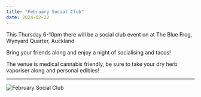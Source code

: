 ```yaml
---
title: "February Social Club"
date: 2024-02-22
---
```


This Thursday 6-10pm there will be a social club event on at The Blue Frog, Wynyard Quarter, Auckland

Bring your friends along and enjoy a night of socialising and tacos!

The venue is medical cannabis friendly, be sure to take your dry herb vaporiser along and personal edibles!

-------

![February Social Club](/2024/event-auckland-whakamana-social-club.webp)
